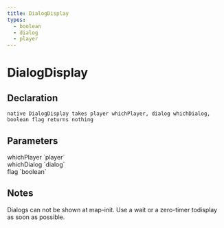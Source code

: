 ```yaml
---
title: DialogDisplay
types:
  - boolean
  - dialog
  - player
---
```


# DialogDisplay

## Declaration

```
native DialogDisplay takes player whichPlayer, dialog whichDialog, boolean flag returns nothing
```

## Parameters
<dl>
  <dt>whichPlayer `player`</dt>
  <dd></dd>

  <dt>whichDialog `dialog`</dt>
  <dd></dd>

  <dt>flag `boolean`</dt>
  <dd></dd>
</dl>

## Notes 
Dialogs can not be shown at map-init. Use a wait or a zero-timer todisplay as soon as possible.